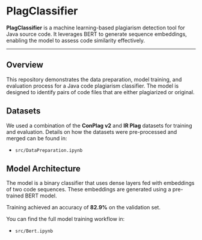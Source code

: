 # PlagClassifier

**PlagClassifier** is a machine learning-based plagiarism detection tool for Java source code. It leverages BERT to generate sequence embeddings, enabling the model to assess code similarity effectively.

---

## Overview

This repository demonstrates the data preparation, model training, and evaluation process for a Java code plagiarism classifier. The model is designed to identify pairs of code files that are either plagiarized or original.

## Datasets

We used a combination of the **ConPlag v2** and **IR Plag** datasets for training and evaluation. Details on how the datasets were pre-processed and merged can be found in:

- `src/DataPreparation.ipynb`

## Model Architecture

The model is a binary classifier that uses dense layers fed with embeddings of two code sequences. These embeddings are generated using a pre-trained BERT model.

Training achieved an accuracy of **82.9%** on the validation set.

You can find the full model training workflow in:

- `src/Bert.ipynb`

